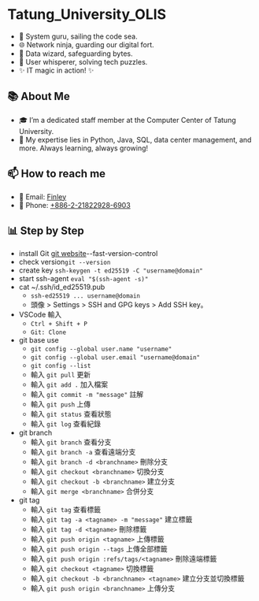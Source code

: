 # Tatung_University_OLIS
- 🔧 System guru, sailing the code sea. 
- 🌐 Network ninja, guarding our digital fort. 
- 💾 Data wizard, safeguarding bytes. 
- 🤝 User whisperer, solving tech puzzles. 
- ✨ IT magic in action! ✨

## 📚 About Me
- 🎓 I’m a dedicated staff member at the Computer Center of Tatung University.
- 🌱 My expertise lies in Python, Java, SQL, data center management, and more. Always learning, always growing!

## 📫 How to reach me
- 📧 Email: [Finley](mailto:fanli@gm.ttu.edu.tw)
- 📱 Phone: [+886-2-21822928-6903](tel:+886221822928)

## 📊 Step by Step
* install Git [git website](https://git-scm.com/download/win)--fast-version-control
* check version`git --version`
* create key `ssh-keygen -t ed25519 -C "username@domain"`
* start ssh-agent `eval "$(ssh-agent -s)"`
* cat ~/.ssh/id_ed25519.pub
    - `ssh-ed25519 ... username@domain`
    - 頭像 > Settings > SSH and GPG keys > Add SSH key。
* VSCode 輸入
    - `Ctrl + Shift + P`
    - `Git: Clone`
* git base use
    - `git config --global user.name "username"`
    - `git config --global user.email "username@domain"`
    - `git config --list`
    - 輸入 `git pull` 更新
    - 輸入 `git add .` 加入檔案
    - 輸入 `git commit -m "message"` 註解
    - 輸入 `git push` 上傳
    - 輸入 `git status` 查看狀態
    - 輸入 `git log` 查看紀錄
* git branch
    - 輸入 `git branch` 查看分支
    - 輸入 `git branch -a` 查看遠端分支
    - 輸入 `git branch -d <branchname>` 刪除分支
    - 輸入 `git checkout <branchname>` 切換分支
    - 輸入 `git checkout -b <branchname>` 建立分支
    - 輸入 `git merge <branchname>` 合併分支
* git tag
    - 輸入 `git tag` 查看標籤
    - 輸入 `git tag -a <tagname> -m "message"` 建立標籤
    - 輸入 `git tag -d <tagname>` 刪除標籤
    - 輸入 `git push origin <tagname>` 上傳標籤
    - 輸入 `git push origin --tags` 上傳全部標籤
    - 輸入 `git push origin :refs/tags/<tagname>` 刪除遠端標籤
    - 輸入 `git checkout <tagname>` 切換標籤
    - 輸入 `git checkout -b <branchname> <tagname>` 建立分支並切換標籤
    - 輸入 `git push origin <branchname>` 上傳分支